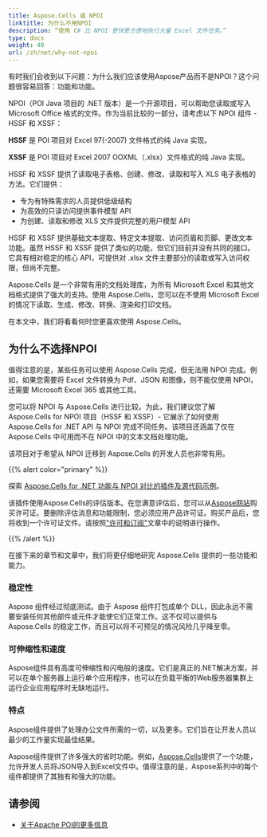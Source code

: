 ```yaml
---
title: Aspose.Cells 或 NPOI
linktitle: 为什么不用NPOI
description: “使用 C# 比 NPOI 更快更方便地执行大量 Excel 文件任务。”
type: docs
weight: 40
url: /zh/net/why-not-npoi
---
```


有时我们会收到以下问题：为什么我们应该使用Aspose产品而不是NPOI？这个问题很容易回答：功能和功能。

NPOI（POI Java 项目的 .NET 版本）是一个开源项目，可以帮助您读取或写入 Microsoft Office 格式的文件。作为当前比较的一部分，请考虑以下 NPOI 组件 - HSSF 和 XSSF：

**HSSF** 是 POI 项目对 Excel 97(-2007) 文件格式的纯 Java 实现。

**XSSF** 是 POI 项目对 Excel 2007 OOXML（.xlsx）文件格式的纯 Java 实现。

HSSF 和 XSSF 提供了读取电子表格、创建、修改、读取和写入 XLS 电子表格的方法。它们提供：

- 专为有特殊需求的人员提供低级结构
- 为高效的只读访问提供事件模型 API
- 为创建、读取和修改 XLS 文件提供完整的用户模型 API

HSSF 和 XSSF 提供基础文本提取、特定文本提取、访问页眉和页脚、更改文本功能。虽然 HSSF 和 XSSF 提供了类似的功能，但它们目前并没有共同的接口。它具有相对稳定的核心 API，可提供对 .xlsx 文件主要部分的读取或写入访问权限，但尚不完整。

Aspose.Cells 是一个非常有用的文档处理库，为所有 Microsoft Excel 和其他文档格式提供了强大的支持。使用 Aspose.Cells，您可以在不使用 Microsoft Excel 的情况下读取、生成、修改、转换、渲染和打印文档。

在本文中，我们将看看何时您更喜欢使用 Aspose.Cells。

## 为什么不选择NPOI

值得注意的是，某些任务可以使用 Aspose.Cells 完成，但无法用 NPOI 完成。例如，如果您需要将 Excel 文件转换为 Pdf、JSON 和图像，则不能仅使用 NPOI，还需要 Microsoft Excel 365 或其他工具。

您可以将 NPOI 与 Aspose.Cells 进行比较。为此，我们建议您了解 Aspose.Cells for NPOI 项目（HSSF 和 XSSF）- 它展示了如何使用 Aspose.Cells for .NET API 与 NPOI 完成不同任务。该项目还涵盖了仅在 Aspose.Cells 中可用而不在 NPOI 中的文本文档处理功能。

该项目对于希望从 NPOI 迁移到 Aspose.Cells 的开发人员也非常有用。

{{% alert color="primary" %}}

探索 [Aspose.Cells for .NET 功能与 NPOI 对比的插件及源代码示例](https://github.com/aspose-cells/Aspose.Cells-for-.NET/tree/master/Plugins/NPOI)。

该插件使用Aspose.Cells的评估版本。在您满意评估后，您可以从[Aspose网站](https://purchase.aspose.com/buy)购买许可证。要删除评估消息和功能限制，您必须应用产品许可证。购买产品后，您将收到一个许可证文件。请按照["许可和订阅"](/cells/zh/net/licensing/)文章中的说明进行操作。

{{% /alert %}}

在接下来的章节和文章中，我们将更仔细地研究 Aspose.Cells 提供的一些功能和能力。

### 稳定性

Aspose 组件经过彻底测试。由于 Aspose 组件打包成单个 DLL，因此永远不需要安装任何其他部件或元件才能使它们正常工作。这不仅可以提供与 Aspose.Cells 的稳定工作，而且可以将不可预见的情况风险几乎降至零。

### 可伸缩性和速度

Aspose组件具有高度可伸缩性和闪电般的速度。它们是真正的.NET解决方案，并可以在单个服务器上运行单个应用程序，也可以在负载平衡的Web服务器集群上运行企业应用程序时无缺地运行。

### 特点

Aspose组件提供了处理办公文件所需的一切，以及更多。它们旨在让开发人员以最少的工作量实现最佳结果。

Aspose组件提供了许多强大的省时功能。例如，[Aspose.Cells](https://products.aspose.com/cells/net/)提供了一个功能，允许开发人员将JSON导入到Excel文件中。值得注意的是，Aspose系列中的每个组件都提供了其独有和强大的功能。

## 请参阅

* [关于Apache POI的更多信息](https://poi.apache.org/)

